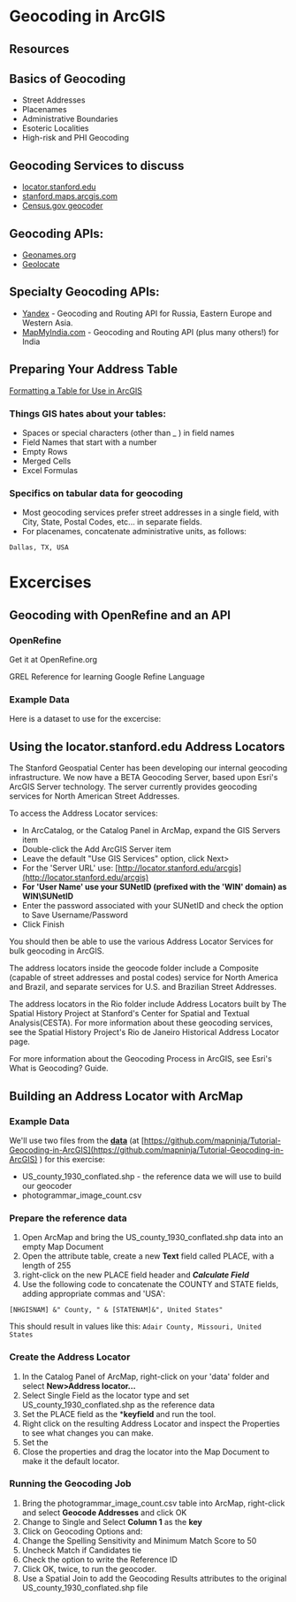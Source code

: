 # Geocoding in ArcGIS
## Resources


## Basics of Geocoding
* Street Addresses
* Placenames
* Administrative Boundaries
* Esoteric Localities
* High-risk and PHI Geocoding

## Geocoding Services to discuss
* [locator.stanford.edu](https://locator.stanford.edu/arcgis/rest/services)  
* [stanford.maps.arcgis.com](https://stanford.maps.arcgis.com/)  
* [Census.gov geocoder](https://www.census.gov/geo/maps-data/data/geocoder.html)  

## Geocoding APIs:
 * [Geonames.org](https://www.geonames.org/)
 * [Geolocate](http://www.geo-locate.org/)

## Specialty Geocoding APIs:
 * [Yandex](https://tech.yandex.com/maps/doc/geocoder/desc/concepts/limits-docpage/) - Geocoding and Routing API for Russia, Eastern Europe and Western Asia.  
 * [MapMyIndia.com](https://www.mapmyindia.com/api/) - Geocoding and Routing API (plus many others!) for India

## Preparing Your Address Table
[Formatting a Table for Use in ArcGIS](http://support.esri.com/EN/knowledgebase/techarticles/detail/30727) 
 
### Things GIS hates about your tables:  
* Spaces or special characters (other than _ ) in field names  
* Field Names that start with a number  
* Empty Rows  
* Merged Cells  
* Excel Formulas

### Specifics on tabular data for geocoding
* Most geocoding services prefer street addresses in a single field, with City, State, Postal Codes, etc... in separate fields.  
* For placenames, concatenate administrative units, as follows:

```Dallas, TX, USA```
 
 
# Excercises


## Geocoding with OpenRefine and an API
### OpenRefine
Get it at OpenRefine.org

GREL Reference for learning Google Refine Language

### Example Data 
Here is a dataset to use for the excercise:
 


## Using the locator.stanford.edu Address Locators
The Stanford Geospatial Center has been developing our internal geocoding infrastructure. We now have a BETA Geocoding Server, based upon Esri's ArcGIS Server technology. The server currently provides geocoding services for North American Street Addresses.

To access the Address Locator services:

* In ArcCatalog, or the Catalog Panel in ArcMap, expand the GIS Servers item    
* Double-click the Add ArcGIS Server item    
* Leave the default "Use GIS Services" option, click Next>  
* For the 'Server URL' use: [http://locator.stanford.edu/arcgis](http://locator.stanford.edu/arcgis)  
* **For 'User Name' use your SUNetID (prefixed with the 'WIN\' domain) as WIN\SUNetID**  
* Enter the password associated with your SUNetID and check the option to Save Username/Password  
* Click Finish  

You should then be able to use the various Address Locator Services for bulk geocoding in ArcGIS.

The address locators inside the geocode folder include a Composite (capable of street addresses and postal codes) service for North America and Brazil, and separate services for U.S. and Brazilian Street Addresses.

The address locators in the Rio folder include Address Locators built by The Spatial History Project at Stanford's Center for Spatial and Textual Analysis(CESTA). For more information about these geocoding services, see the Spatial History Project's Rio de Janeiro Historical Address Locator page.

For more information about the Geocoding Process in ArcGIS, see Esri's What is Geocoding? Guide.




## Building an Address Locator with ArcMap
### Example Data  
We'll use two files from the **[data](https://github.com/mapninja/Tutorial-Geocoding-in-ArcGIS)** (at [https://github.com/mapninja/Tutorial-Geocoding-in-ArcGIS](https://github.com/mapninja/Tutorial-Geocoding-in-ArcGIS) ) for this exercise: 
 
* US_county_1930_conflated.shp - the reference data we will use to build our geocoder
* photogrammar_image_count.csv

### Prepare the reference data

1. Open ArcMap and bring the US_county_1930_conflated.shp data into an empty Map Document
2. Open the attribute table, create a new **Text** field called PLACE, with a length of 255
3. right-click on the new PLACE field header and ***Calculate Field***
4. Use the following code to concatenate the COUNTY and STATE fields, adding appropriate commas and 'USA':

```[NHGISNAM] &" County, " & [STATENAM]&", United States"```  

This should result in values like this:
```Adair County, Missouri, United States```
### Create the Address Locator
1. In the Catalog Panel of ArcMap, right-click on your 'data' folder and select **New>Address locator...**
2. Select Single Field as the locator type and set US_county_1930_conflated.shp as the reference data
3. Set the PLACE field as the ***keyfield** and run the tool. 
4. Right click on the resulting Address Locator and inspect the Properties to see what changes you can make. 
5. Set the 
5. Close the properties and drag the locator into the Map Document to make it the default locator.

### Running the Geocoding Job  
1. Bring the photogrammar_image_count.csv table into ArcMap, right-click and select **Geocode Addresses** and click OK
2. Change to Single and Select **Column 1** as the **key**
3. Click on Geocoding Options and:
 4. Change the Spelling Sensitivity and Minimum Match Score to 50
 5. Uncheck Match if Candidates tie
 6. Check the option to write the Reference ID
7. Click OK, twice, to run the geocoder.
8. Use a Spatial Join to add the Geocoding Results attributes to the original US_county_1930_conflated.shp file





